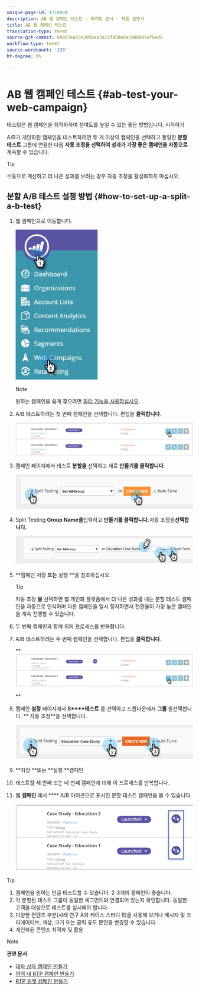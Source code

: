 ```yaml
---
unique-page-id: 4719404
description: AB 웹 캠페인 테스트 - 마케팅 문서 - 제품 설명서
title: AB 웹 캠페인 테스트
translation-type: tm+mt
source-git-commit: 00887ea53e395bea3a11fd28e0ac98b085ef6ed8
workflow-type: tm+mt
source-wordcount: '330'
ht-degree: 0%

---
```



# AB 웹 캠페인 테스트 {#ab-test-your-web-campaign}

테스팅은 웹 캠페인을 최적화하여 참여도를 높일 수 있는 좋은 방법입니다. 시작하기

A/B가 개인화된 캠페인을 테스트하려면 두 개 이상의 캠페인을 선택하고 동일한 **분할 테스트** 그룹에 연결한 다음 **자동 조정을 선택하여 성과가 가장 좋은 캠페인을 자동으로** 계속할 수 있습니다.

>[!TIP]
>
>수동으로 계산하고 더 나은 성과를 보려는 경우 자동 조정을 활성화하지 마십시오.

## 분할 A/B 테스트 설정 방법 {#how-to-set-up-a-split-a-b-test}

1. 웹 캠페인으로 이동합니다.

   ![](assets/web-campaigns-hand-2.jpg)

   >[!NOTE]
   >
   >원하는 캠페인을 쉽게 찾으려면 [필터 기능을 사용하십시오](filter-web-campaigns.md).

1. A/B 테스트하려는 첫 번째 캠페인을 선택합니다. 편집을 **클릭합니다**.

   ![](assets/image2016-11-4-13-3a46-3a37.png)

1. 캠페인 페이지에서 테스트 **분할을** 선택하고 새로 **만들기를 클릭합니다**.

   ![](assets/image2014-11-26-16-3a47-3a18.png)

1. Split Testing **Group Name을**&#x200B;입력하고 **만들기를 클릭합니다.**&#x200B;자동 조정을&#x200B;**선택합니다.**

   ![](assets/image2014-11-26-16-3a52-3a24.png)

1. **캠페인 저장 **또는** 실행 **을 참조하십시오.

   >[!TIP]
   >
   >자동 조정 **을** 선택하면 웹 개인화 플랫폼에서 더 나은 성과를 내는 분할 테스트 캠페인을 자동으로 인식하며 다른 캠페인을 일시 정지하면서 전환율이 가장 높은 캠페인을 계속 진행할 수 있습니다.

1. 두 번째 캠페인과 함께 위의 프로세스를 반복합니다.
1. A/B 테스트하려는 두 번째 캠페인을 선택합니다. 편집을 **클릭합니다**.

   ** ![](assets/image2016-11-4-13-3a51-3a39.png)

   **

1. 캠페인 **설정** 페이지에서 **S****테스트** 를 선택하고 드롭다운에서 **그룹** 을선택합니다. ** 자동 조정**을 선택합니다.

   ![](assets/image2014-11-26-17-3a2-3a17.png)

1. **저장 **또는 **실행 **캠페인
1. 테스트할 세 번째 또는 네 번째 캠페인에 대해 이 프로세스를 반복합니다.
1. 웹 **캠페인** 에서 **** A/B 아이콘으로 표시된 분할 테스트 캠페인을 볼 수 있습니다.

   ![](assets/image2016-11-4-13-3a55-3a5.png)

>[!TIP]
>
>1. 캠페인을 원하는 만큼 테스트할 수 있습니다. 2-3개의 캠페인이 좋습니다.
>1. 각 분할된 테스트 그룹이 동일한 세그먼트와 연결되어 있는지 확인합니다. 동일한 고객을 대상으로 테스트를 실시해야 합니다.
>1. 다양한 컨텐츠 부분(사례 연구 A와 케이스 스터디 B)을 사용해 보거나 메시지 및 크리에이티브, 색상, 크기 또는 클릭 유도 문안을 변경할 수 있습니다.
>1. 개인화된 콘텐츠 최적화 및 활용

>



>[!NOTE]
>
>**관련 문서**
>
>* [대화 상자 캠페인 만들기](create-a-new-dialog-web-campaign.md)
>* [영역 내 RTP 캠페인 만들기](create-a-new-in-zone-web-campaign.md)
>* [RTP 위젯 캠페인 만들기](create-a-new-widget-web-campaign.md)

>



